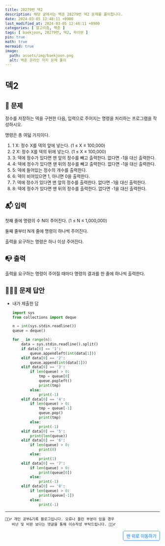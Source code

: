 ```yaml
---
title: 28279번 덱2
description: 해당 글에서는 백준 28279번 덱2 문제를 풀이합니다.
date: 2024-03-05 12:48:11 +0900
last_modified_at: 2024-03-05 12:48:11 +0900
categories: [ 알고리즘, 백준 ]
tags: [ baekjoon, 28279번, 덱2, 파이썬 ]
pin: true
math: true
mermaid: true
image:
  path: assets/img/baekjoon.png
  alt: 백준 온라인 저지 문제 풀이
---
```

    
# 덱2
## 📃 문제
정수를 저장하는 덱을 구현한 다음, 입력으로 주어지는 명령을 처리하는 프로그램을 작성하시오.

명령은 총 여덟 가지이다.

1. 1 X: 정수 X를 덱의 앞에 넣는다. (1 ≤ X ≤ 100,000)
2. 2 X: 정수 X를 덱의 뒤에 넣는다. (1 ≤ X ≤ 100,000)
3. 3: 덱에 정수가 있다면 맨 앞의 정수를 빼고 출력한다. 없다면 -1을 대신 출력한다.
4. 4: 덱에 정수가 있다면 맨 뒤의 정수를 빼고 출력한다. 없다면 -1을 대신 출력한다.
5. 5: 덱에 들어있는 정수의 개수를 출력한다.
6. 6: 덱이 비어있으면 1, 아니면 0을 출력한다.
7. 7: 덱에 정수가 있다면 맨 앞의 정수를 출력한다. 없다면 -1을 대신 출력한다.
8. 8: 덱에 정수가 있다면 맨 뒤의 정수를 출력한다. 없다면 -1을 대신 출력한다.

## 📬 입력
첫째 줄에 명령의 수 N이 주어진다. (1 ≤ N ≤ 1,000,000)

둘째 줄부터 N개 줄에 명령이 하나씩 주어진다.

출력을 요구하는 명령은 하나 이상 주어진다.

## 📭 출력
출력을 요구하는 명령이 주어질 때마다 명령의 결과를 한 줄에 하나씩 출력한다.

## 🙆🏻‍♂️ 문제 답안

- 내가 제출한 답
    ```python
    import sys
    from collections import deque

    n = int(sys.stdin.readline())
    queue = deque()

    for _ in range(n):
        data = sys.stdin.readline().split()
        if data[0] == '1':
            queue.appendleft(int(data[1]))
        elif data[0] == '2':
            queue.append(int(data[1]))
        elif data[0] == '3':
            if len(queue) > 0:
                tmp = queue[0]
                queue.popleft()
                print(tmp)
            else:
                print(-1)
        elif data[0] == '4':
            if len(queue) > 0:
                tmp = queue[-1]
                queue.pop()
                print(tmp)
            else:
                print(-1)
        elif data[0] == '5':
            print(len(queue))
        elif data[0] == '6':
            if len(queue) > 0:
                print(0)
            else:
                print(1)
        elif data[0] == '7':
            if len(queue) > 0:
                print(queue[0])
            else:
                print(-1)
        elif data[0] == '8':
            if len(queue) > 0:
                print(queue[-1])
            else:
                print(-1)
    ```
    
***

    🙋🏻‍♂️ 개인 공부&기록 블로그입니다. 오류나 틀린 부분이 있을 경우 
       비난 및 비판 보다는 댓글을 통해 이슈작성 부탁드립니다. 🙋🏻‍♂️

<a href="#" style="display: inline-block; padding: 5px 10px; color: #007bff; text-decoration: none; border: 0.5px solid #007bff; border-radius: 5px; float: right;">맨 위로 이동하기</a>